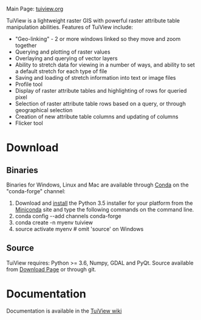 Main Page: [tuiview.org](http://tuiview.org/)

TuiView is a lightweight raster GIS with powerful raster attribute table manipulation abilities. Features of TuiView include:

* "Geo-linking" - 2 or more windows linked so they move and zoom together
* Querying and plotting of raster values
* Overlaying and querying of vector layers
* Ability to stretch data for viewing in a number of ways, and ability to set a default stretch for each type of file
* Saving and loading of stretch information into text or image files
* Profile tool
* Display of raster attribute tables and highlighting of rows for queried pixel
* Selection of raster attribute table rows based on a query, or through geographical selection
* Creation of new attribute table columns and updating of columns
* Flicker tool

# Download #
## Binaries ##

Binaries for Windows, Linux and Mac are available through [Conda](http://conda.pydata.org/index.html) on the "conda-forge" channel:

1. Download and [install](http://docs.continuum.io/anaconda/install.html) the Python 3.5 installer for your platform from the [Miniconda](http://conda.pydata.org/miniconda.html#miniconda) site and type the following commands on the command line.
1. conda config --add channels conda-forge
1. conda create -n myenv tuiview
1. source activate myenv # omit 'source' on Windows

## Source ##

TuiView requires: Python >= 3.6, Numpy, GDAL and PyQt.
Source available from [Download Page](https://github.com/ubarsc/tuiview/releases) or through git.

# Documentation #

Documentation is available in the [TuiView wiki](https://github.com/ubarsc/tuiview/wiki)
